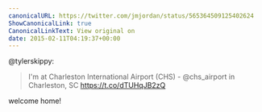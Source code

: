 ```yaml
---
canonicalURL: https://twitter.com/jmjordan/status/565364509125402624
ShowCanonicalLink: true
CanonicalLinkText: View original on
date: 2015-02-11T04:19:37+00:00
---
```

@tylerskippy:

> I'm at Charleston International Airport (CHS) - @chs_airport in Charleston, SC https://t.co/dTUHqJB2zQ

welcome home!